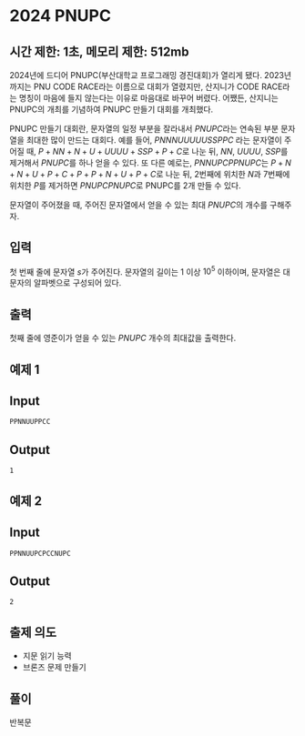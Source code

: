 # 2024 PNUPC

## 시간 제한: 1초, 메모리 제한: 512mb

2024년에 드디어 PNUPC(부산대학교 프로그래밍 경진대회)가 열리게 됐다. 2023년까지는 PNU CODE RACE라는 이름으로 대회가 열렸지만, 산지니가 CODE RACE라는 명칭이 마음에 들지 않는다는 이유로 마음대로 바꾸어 버렸다. 어쨌든, 산지니는 PNUPC의 개최를 기념하여 PNUPC 만들기 대회를 개최했다.

PNUPC 만들기 대회란, 문자열의 일정 부분을 잘라내서 $PNUPC$라는 연속된 부분 문자열을 최대한 많이 만드는 대회다. 예를 들어, $PNNNUUUUUSSPPC$ 라는 문자열이 주어질 때, $P + NN + N + U + UUUU + SSP + P + C$로 나눈 뒤, $NN$, $UUUU$, $SSP$를 제거해서 $PNUPC$를 하나 얻을 수 있다. 또 다른 예로는, $PNNUPCPPNUPC$는 $P + N + N + U + P + C + P + P + N + U + P + C$로 나눈 뒤, $2$번째에 위치한 $N$과 $7$번째에 위치한 $P$를 제거하면 $PNUPCPNUPC$로 PNUPC를 2개 만들 수 있다. 

문자열이 주어졌을 때, 주어진 문자열에서 얻을 수 있는 최대 $PNUPC$의 개수를 구해주자.

## 입력


첫 번째 줄에 문자열 $s$가 주어진다. 문자열의 길이는 $1$ 이상 $10^5$ 이하이며, 문자열은 대문자의 알파벳으로 구성되어 있다.

## 출력

첫째 줄에 영준이가 얻을 수 있는 $PNUPC$ 개수의 최대값을 출력한다.

## 예제 1

## Input

```
PPNNUUPPCC

```

## Output

```
1

```

## 예제 2

## Input

```
PPNNUUPCPCCNUPC

```

## Output

```
2

```

## 출제 의도

- 지문 읽기 능력
- 브론즈 문제 만들기

## 풀이

반복문
